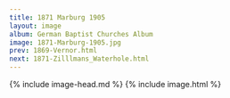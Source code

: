 ```yaml
---
title: 1871 Marburg 1905
layout: image
album: German Baptist Churches Album
image: 1871-Marburg-1905.jpg
prev: 1869-Vernor.html
next: 1871-Zilllmans_Waterhole.html
---
```

{% include image-head.md %}
{% include image.html %}
